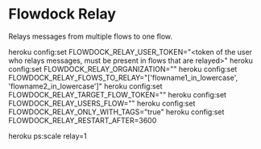 # Flowdock Relay

Relays messages from multiple flows to one flow.

  heroku config:set FLOWDOCK_RELAY_USER_TOKEN="<token of the user who relays messages, must be present in flows that are relayed>"
  heroku config:set FLOWDOCK_RELAY_ORGANIZATION="<name of your flowdock organization>"
  heroku config:set FLOWDOCK_RELAY_FLOWS_TO_RELAY="['flowname1_in_lowercase', 'flowname2_in_lowercase']"
  heroku config:set FLOWDOCK_RELAY_TARGET_FLOW_TOKEN="<token of the flow where messages are relayed>"
  heroku config:set FLOWDOCK_RELAY_USERS_FLOW="<name of the flow to get user names from>"
  heroku config:set FLOWDOCK_RELAY_ONLY_WITH_TAGS="true"
  heroku config:set FLOWDOCK_RELAY_RESTART_AFTER=3600

  heroku ps:scale relay=1